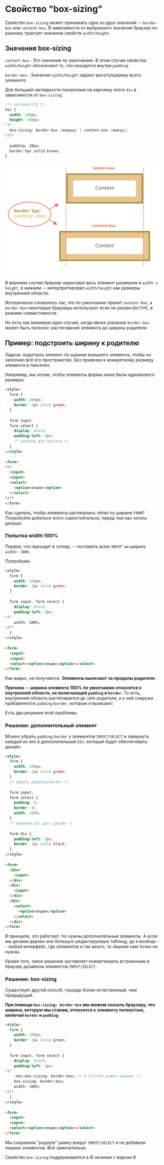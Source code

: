 # Свойство "box-sizing"

Свойство `box-sizing` может принимать одно из двух значений -- `border-box` или `content-box`. В зависимости от выбранного значения браузер по-разному трактует значение свойств `width/height`.

## Значения box-sizing

`content-box`
: Это значение по умолчанию. В этом случае свойства `width/height` обозначают то, что находится *внутри `padding`*.

`border-box`
: Значения `width/height` задают высоту/ширину *всего элемента*.

Для большей наглядности посмотрим на картинку этого `div` в зависимости от `box-sizing`:

```css
/*+ no-beautify */
div {
  width: 200px;
  height: 100px;
*!*
  box-sizing: border-box (вверху) | content-box (внизу);
*/!*

  padding: 20px;
  border:5px solid brown;
}
```

![](border-box.svg)

В верхнем случае браузер нарисовал весь элемент размером в `width x height`, в нижнем -- интерпретировал `width/height` как размеры внутренней области.

Исторически сложилось так, что по умолчанию принят `content-box`, а `border-box` некоторые браузеры используют если не указан `DOCTYPE`, в режиме совместимости.

Но есть как минимум один случай, когда явное указание `border-box` может быть полезно: растягивание элемента до ширины родителя.

## Пример: подстроить ширину к родителю

Задача: подогнать элемент по ширине внешнего элемента, чтобы он заполнял всё его пространство. Без привязки к конкретному размеру элемента в пикселях.

Например, мы хотим, чтобы элементы формы ниже были одинакового размера:

```html autorun
<style>
  form {
    width: 200px;
    border: 2px solid green;
  }

  form input,
  form select {
    display: block;
    padding-left: 5px;
    /* padding для красоты */
  }
</style>

<form>
*!*
  <input>
  <input>
  <select>
    <option>опции</option>
  </select>
*/!*
</form>
```

Как сделать, чтобы элементы растянулись чётко по ширине `FORM`? Попробуйте добиться этого самостоятельно, перед тем как читать дальше.

### Попытка width:100%

Первое, что приходит в голову -- поставить всем `INPUT'ам` ширину `width: 100%`.

Попробуем:

```html autorun height=100 no-beautify
<style>
  form {
    width: 200px;
    border: 2px solid green;
  }

  form input, form select {
    display: block;
    padding-left: 5px;
*!*
    width: 100%;
*/!*
  }
</style>

<form>
  <input>
  <input>
  <select><option>опции</option></select>
</form>
```

Как видно, не получается. **Элементы вылезают за пределы родителя.**

**Причина -- ширина элемента 100% по умолчанию относится к внутренней области, не включающей `padding` и `border`.** То есть, внутренняя область растягивается до `100%` родителя, и к ней снаружи прибавляются `padding/border`, которые и вылезают.

Есть два решения этой проблемы.

### Решение: дополнительный элемент

Можно убрать `padding/border` у элементов `INPUT/SELECT` и завернуть каждый из них в дополнительный `DIV`, который будет обеспечивать дизайн:

```html autorun height=100
<style>
  form {
    width: 200px;
    border: 2px solid green;
  }
  /* убрать padding/border */

  form input,
  form select {
    padding: 0;
    border: 0;
    width: 100%;
  }
  /* внешний div даст дизайн */

  form div {
    padding-left: 5px;
    border: 1px solid black;
  }
</style>

<form>
  <div>
    <input>
  </div>
  <div>
    <input>
  </div>
  <div>
    <select>
      <option>опции</option>
    </select>
  </div>
</form>
```

В принципе, это работает. Но нужны дополнительные элементы. А если мы делаем дерево или большую редактируемую таблицу, да и вообще -- любой интерфейс, где элементов и так много, то лишние нам точно не нужны.

Кроме того, такое решение заставляет пожертвовать встроенным в браузер дизайном элементов `INPUT/SELECT`.

### Решение: box-sizing

Существует другой способ, гораздо более естественный, чем предыдущий.

**При помощи `box-sizing: border-box` мы можем сказать браузеру, что ширина, которую мы ставим, относится к элементу полностью, включая `border` и `padding`**:

```html autorun height=100 no-beautify
<style>
  form {
    width: 200px;
    border: 2px solid green;
  }

  form input, form select {
    display: block;
    padding-left: 5px;
*!*
    -moz-box-sizing: border-box; /* в Firefox нужен префикс */
    box-sizing: border-box;
    width: 100%;
*/!*
  }
</style>

<form>
  <input>
  <input>
  <select><option>опции</option></select>
</form>
```

Мы сохранили "родную" рамку вокруг `INPUT/SELECT` и не добавили лишних элементов. Всё замечательно.

Свойство `box-sizing` поддерживается в IE начиная с версии 8.